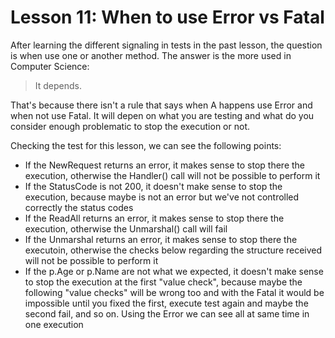 # Lesson 11: When to use Error vs Fatal

After learning the different signaling in tests in the past lesson, the question is when use one or another method. The answer is the more used in Computer Science: 
> It depends. 

That's because there isn't a rule that says when A happens use Error and when not use Fatal. It will depen on what you are testing and what do you consider enough problematic to stop the execution or not.

Checking the test for this lesson, we can see the following points:
- If the NewRequest returns an error, it makes sense to stop there the execution, otherwise the Handler() call will not be possible to perform it
- If the StatusCode is not 200, it doesn't make sense to stop the execution, because maybe is not an error but we've not controlled correctly the status codes
- If the ReadAll returns an error, it makes sense to stop there the execution, otherwise the Unmarshal() call will fail
- If the Unmarshal returns an error, it makes sense to stop there the executoin, otherwise the checks below regarding the structure received will not be possible to perform it
- If the p.Age or p.Name are not what we expected, it doesn't make sense to stop the execution at the first "value check", because maybe the following "value checks" will be wrong too and with the Fatal it would be impossible until you fixed the first, execute test again and maybe the second fail, and so on. Using the Error we can see all at same time in one execution
 
